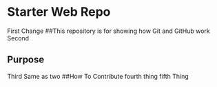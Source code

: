 # Starter Web Repo
First Change
##This repository is for showing how Git and GitHub work
Second
## Purpose
Third Same as two
##How To Contribute
fourth thing
fifth Thing
